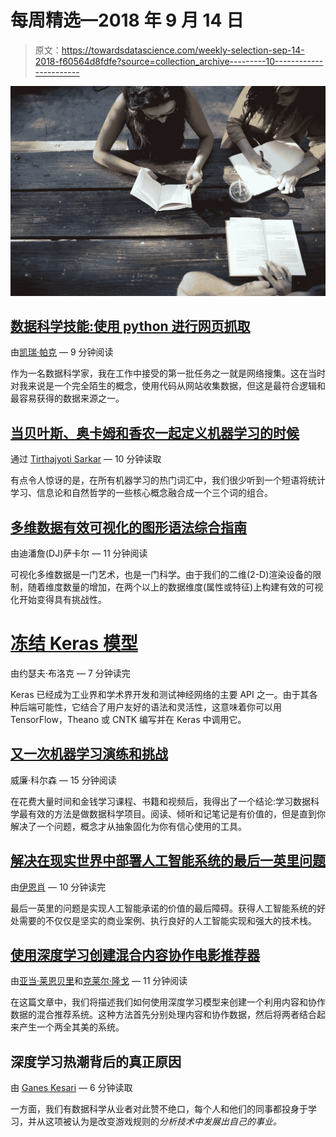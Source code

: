 # 每周精选—2018 年 9 月 14 日

> 原文：<https://towardsdatascience.com/weekly-selection-sep-14-2018-f60564d8fdfe?source=collection_archive---------10----------------------->

![](img/d1e72ee204c90795ad7bd0aeadf14927.png)

## [数据科学技能:使用 python 进行网页抓取](/data-science-skills-web-scraping-using-python-d1a85ef607ed)

由[凯瑞·帕克](https://medium.com/u/219e4d5d0c99?source=post_page-----f60564d8fdfe--------------------------------) — 9 分钟阅读

作为一名数据科学家，我在工作中接受的第一批任务之一就是网络搜集。这在当时对我来说是一个完全陌生的概念，使用代码从网站收集数据，但这是最符合逻辑和最容易获得的数据来源之一。

## [当贝叶斯、奥卡姆和香农一起定义机器学习的时候](/when-bayes-ockham-and-shannon-come-together-to-define-machine-learning-96422729a1ad)

通过 [Tirthajyoti Sarkar](https://medium.com/u/cb9d97d4b61a?source=post_page-----f60564d8fdfe--------------------------------) — 10 分钟读取

有点令人惊讶的是，在所有机器学习的热门词汇中，我们很少听到一个短语将统计学习、信息论和自然哲学的一些核心概念融合成一个三个词的组合。

## [多维数据有效可视化的图形语法综合指南](/a-comprehensive-guide-to-the-grammar-of-graphics-for-effective-visualization-of-multi-dimensional-1f92b4ed4149)

由迪潘詹(DJ)萨卡尔 — 11 分钟阅读

可视化多维数据是一门艺术，也是一门科学。由于我们的二维(2-D)渲染设备的限制，随着维度数量的增加，在两个以上的数据维度(属性或特征)上构建有效的可视化开始变得具有挑战性。

# [冻结 Keras 模型](/freezing-a-keras-model-c2e26cb84a38)

由约瑟夫·布洛克 — 7 分钟读完

Keras 已经成为工业界和学术界开发和测试神经网络的主要 API 之一。由于其各种后端可能性，它结合了用户友好的语法和灵活性，这意味着你可以用 TensorFlow，Theano 或 CNTK 编写并在 Keras 中调用它。

## [又一次机器学习演练和挑战](/another-machine-learning-walk-through-and-a-challenge-8fae1e187a64)

威廉·科尔森 — 15 分钟阅读

在花费大量时间和金钱学习课程、书籍和视频后，我得出了一个结论:学习数据科学最有效的方法是做数据科学项目。阅读、倾听和记笔记是有价值的，但是直到你解决了一个问题，概念才从抽象固化为你有信心使用的工具。

## [解决在现实世界中部署人工智能系统的最后一英里问题](/fixing-the-last-mile-problems-of-deploying-ai-systems-in-the-real-world-4f1aab0ea10)

由[伊恩肖](https://medium.com/u/a0eb4622a0ca?source=post_page-----f60564d8fdfe--------------------------------) — 10 分钟读完

最后一英里的问题是实现人工智能承诺的价值的最后障碍。获得人工智能系统的好处需要的不仅仅是坚实的商业案例、执行良好的人工智能实现和强大的技术栈。

## [使用深度学习创建混合内容协作电影推荐器](/creating-a-hybrid-content-collaborative-movie-recommender-using-deep-learning-cc8b431618af)

由[亚当·莱恩贝里](https://medium.com/u/d841f921b7ed?source=post_page-----f60564d8fdfe--------------------------------)和[克莱尔·隆戈](https://medium.com/u/1f6936fe85bb?source=post_page-----f60564d8fdfe--------------------------------) — 11 分钟阅读

在这篇文章中，我们将描述我们如何使用深度学习模型来创建一个利用内容和协作数据的混合推荐系统。这种方法首先分别处理内容和协作数据，然后将两者结合起来产生一个两全其美的系统。

## 深度学习热潮背后的真正原因

由 [Ganes Kesari](https://medium.com/u/32b6bb4c10e6?source=post_page-----f60564d8fdfe--------------------------------) — 6 分钟读取

一方面，我们有数据科学从业者对此赞不绝口，每个人和他们的同事都投身于学习，并从这项被认为是改变游戏规则的*分析技术中发展出自己的事业。*